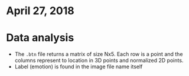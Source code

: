 # April 27, 2018

# Data analysis
- The ``.btn`` file returns a matrix of size Nx5. Each row is a point and the columns represent to location in 3D points and normalized 2D points.
- Label (emotion) is found in the image file name itself
